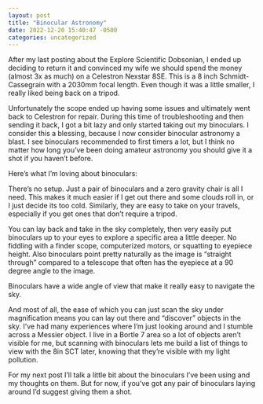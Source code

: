 ```yaml
---
layout: post
title: "Binocular Astronomy"
date: 2022-12-20 15:40:47 -0500
categories: uncategorized
---
```

After my last posting about the Explore Scientific Dobsonian, I ended up deciding to return it and convinced my wife we should spend the money (almost 3x as much) on a Celestron Nexstar 8SE. This is a 8 inch Schmidt-Cassegrain with a 2030mm focal length. Even though it was a little smaller, I really liked being back on a tripod.

Unfortunately the scope ended up having some issues and ultimately went back to Celestron for repair. During this time of troubleshooting and then sending it back, I got a bit lazy and only started taking out my binoculars. I consider this a blessing, because I now consider binocular astronomy a blast. I see binoculars recommended to first timers a lot, but I think no matter how long you’ve been doing amateur astronomy you should give it a shot if you haven’t before.

Here’s what I’m loving about binoculars:

There’s no setup. Just a pair of binoculars and a zero gravity chair is all I need. This makes it much easier if I get out there and some clouds roll in, or I just decide its too cold. Similarly, they are easy to take on your travels, especially if you get ones that don’t require a tripod.

You can lay back and take in the sky completely, then very easily put binoculars up to your eyes to explore a specific area a little deeper. No fiddling with a finder scope, computerized motors, or squatting to eyepiece height. Also binoculars point pretty naturally as the image is “straight through” compared to a telescope that often has the eyepiece at a 90 degree angle to the image.

Binoculars have a wide angle of view that make it really easy to navigate the sky.

And most of all, the ease of which you can just scan the sky under magnification means you can lay out there and “discover” objects in the sky. I’ve had many experiences where I’m just looking around and I stumble across a Messier object. I live in a Bortle 7 area so a lot of objects aren’t visible for me, but scanning with binoculars lets me build a list of things to view with the 8in SCT later, knowing that they’re visible with my light pollution.

For my next post I’ll talk a little bit about the binoculars I’ve been using and my thoughts on them. But for now, if you’ve got any pair of binoculars laying around I’d suggest giving them a shot.
